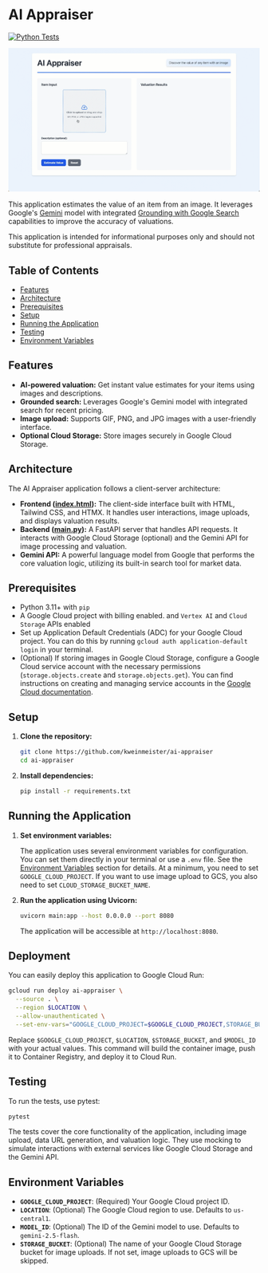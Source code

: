 # AI Appraiser

[![Python Tests](https://github.com/kweinmeister/ai-appraiser/actions/workflows/python-tests.yml/badge.svg)](https://github.com/kweinmeister/ai-appraiser/actions/workflows/python-tests.yml)

![AI Appraiser GIF](ai-appraiser.gif)

This application estimates the value of an item from an image. It leverages Google's [Gemini](https://ai.google.dev/gemini-api/docs) model with integrated [Grounding with Google Search](https://ai.google.dev/gemini-api/docs/grounding) capabilities to improve the accuracy of valuations.

This application is intended for informational purposes only and should not substitute for professional appraisals.

## Table of Contents

- [Features](#features)
- [Architecture](#architecture)
- [Prerequisites](#prerequisites)
- [Setup](#setup)
- [Running the Application](#running-the-application)
- [Testing](#testing)
- [Environment Variables](#environment-variables)

## Features

- **AI-powered valuation:** Get instant value estimates for your items using images and descriptions.
- **Grounded search:** Leverages Google's Gemini model with integrated search for recent pricing.
- **Image upload:** Supports GIF, PNG, and JPG images with a user-friendly interface.
- **Optional Cloud Storage:** Store images securely in Google Cloud Storage.

## Architecture

The AI Appraiser application follows a client-server architecture:

- **Frontend ([index.html](./index.html)):** The client-side interface built with HTML, Tailwind CSS, and HTMX. It handles user interactions, image uploads, and displays valuation results.
- **Backend ([main.py](./main.py)):** A FastAPI server that handles API requests. It interacts with Google Cloud Storage (optional) and the Gemini API for image processing and valuation.
- **Gemini API:** A powerful language model from Google that performs the core valuation logic, utilizing its built-in search tool for market data.

## Prerequisites

- Python 3.11+ with `pip`
- A Google Cloud project with billing enabled. and `Vertex AI` and `Cloud Storage` APIs enabled
- Set up Application Default Credentials (ADC) for your Google Cloud project. You can do this by running `gcloud auth application-default login` in your terminal.
- (Optional) If storing images in Google Cloud Storage, configure a Google Cloud service account with the necessary permissions (`storage.objects.create` and `storage.objects.get`). You can find instructions on creating and managing service accounts in the [Google Cloud documentation](https://cloud.google.com/iam/docs/service-accounts).

## Setup

1. **Clone the repository:**

    ```bash
    git clone https://github.com/kweinmeister/ai-appraiser
    cd ai-appraiser
    ```

2. **Install dependencies:**

    ```bash
    pip install -r requirements.txt
    ```

## Running the Application

1. **Set environment variables:**

    The application uses several environment variables for configuration. You can set them directly in your terminal or use a `.env` file. See the [Environment Variables](#environment-variables) section for details. At a minimum, you need to set `GOOGLE_CLOUD_PROJECT`. If you want to use image upload to GCS, you also need to set `CLOUD_STORAGE_BUCKET_NAME`.

2. **Run the application using Uvicorn:**

    ```bash
    uvicorn main:app --host 0.0.0.0 --port 8080
    ```

    The application will be accessible at `http://localhost:8080`.

## Deployment

You can easily deploy this application to Google Cloud Run:

```bash
gcloud run deploy ai-appraiser \
  --source . \
  --region $LOCATION \
  --allow-unauthenticated \
  --set-env-vars="GOOGLE_CLOUD_PROJECT=$GOOGLE_CLOUD_PROJECT,STORAGE_BUCKET=$STORAGE_BUCKET,MODEL_ID=$MODEL_ID"
```

Replace `$GOOGLE_CLOUD_PROJECT`, `$LOCATION`, `$STORAGE_BUCKET`, and `$MODEL_ID` with your actual values. This command will build the container image, push it to Container Registry, and deploy it to Cloud Run.

## Testing

To run the tests, use pytest:

```bash
pytest
```

The tests cover the core functionality of the application, including image upload, data URL generation, and valuation logic. They use mocking to simulate interactions with external services like Google Cloud Storage and the Gemini API.

## Environment Variables

- **`GOOGLE_CLOUD_PROJECT`**: (Required) Your Google Cloud project ID.
- **`LOCATION`**: (Optional) The Google Cloud region to use. Defaults to `us-central1`.
- **`MODEL_ID`**: (Optional) The ID of the Gemini model to use. Defaults to `gemini-2.5-flash`.
- **`STORAGE_BUCKET`**: (Optional) The name of your Google Cloud Storage bucket for image uploads. If not set, image uploads to GCS will be skipped.
